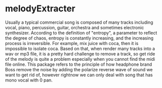 # melodyExtracter

  Usually a typical commercial song is composed of many tracks including vocal,
  piano, percussion, guitar, orchestra and sometimes electronic synthesizer. According 
  to the definition of "entropy", a parameter to reflect the degree of chaos, entropy 
  is constantly increasing, and the increasing process is irreversible. For example, mix
  juice with coca, then it is impossible to isolate coca. Based on that, when render many
  tracks into a wav or mp3 file, it is a pretty hard challenge to remove a track, so get 
  ride of the melody is quite a problem especially when you cannot find the midi file online.
  This package refers to the principle of how headphone brand Boss remove the noise by adding
  the polarize reverse wave of sound we want to get rid of, however rightnow we can only deal
  with song that has mono vocal with 0 pan.
